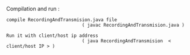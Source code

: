 Compilation and run :

	compile RecordingAndTransmision.java file 
								( javac RecordingAndTransmision.java )

	Run it with client/host ip address
								( java RecordingAndTransmision  < client/host IP > )



